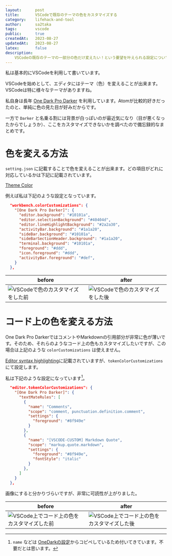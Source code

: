 ```yaml
---
layout:      post
title:       VSCodeで既存のテーマの色をカスタマイズする
category:    lifehack-and-tool
author:      sa2taka
tags:        vscode
public:      true
createdAt:   2023-08-27
updatedAt:   2023-08-27
latex:       false
description:
    VSCodeの既存のテーマの一部分の色だけ変えたい！という要望を叶えられる設定についてです。
---
```


私は基本的にVSCodeを利用して書いています。

VSCodeを始めとして、エディタにはテーマ（色）を変えることが出来ます。VSCodeは特に様々なテーマがありますね。

私自身は長年 [One Dark Pro Darker](https://marketplace.visualstudio.com/items?itemName=zhuangtongfa.Material-theme) を利用しています。Atomが比較的好きだったのと、単純に色の見た目が好みだからです。

一方で `Darker` と名乗る割には背景が白っぽいのが最近気になり（目が悪くなったからでしょうか）、ここをカスタマイズできないかを調べたので備忘録的なまとめです。

# 色を変える方法

`setting.json` に記載することで色を変えることが出来ます。どの項目がどれに対応しているかは下記に記載されています。

[Theme Color](https://code.visualstudio.com/api/references/theme-color#color-formats)

例えば私は下記のような設定となっています。

```json
  "workbench.colorCustomizations": {
    "[One Dark Pro Darker]": {
      "editor.background": "#10101a",
      "editor.selectionBackground": "#40404d",
      "editor.lineHighlightBackground": "#2a2a30",
      "activityBar.background": "#1a1a20",
      "sideBar.background": "#10101a",
      "sideBarSectionHeader.background": "#1a1a20",
      "terminal.background": "#10101a",
      "foreground": "#ddd",
      "icon.foreground": "#ddd",
      "activityBar.foreground": "#def",
    }
  },
```

| before | after |
| -- | -- |
| ![VSCodeで色のカスタマイズをした前](https://storage.googleapis.com/sa2taka-next-blog.appspot.com/VSCode%E3%81%A7%E8%89%B2%E3%81%AE%E3%82%AB%E3%82%B9%E3%82%BF%E3%83%9E%E3%82%A4%E3%82%BA%E3%82%92%E3%81%97%E3%81%9F%E5%89%8D.png) | ![VSCodeで色のカスタマイズをした後](https://storage.googleapis.com/sa2taka-next-blog.appspot.com/VSCode%E3%81%A7%E8%89%B2%E3%81%AE%E3%82%AB%E3%82%B9%E3%82%BF%E3%83%9E%E3%82%A4%E3%82%BA%E3%82%92%E3%81%97%E3%81%9F%E5%BE%8C.png) |


# コード上の色を変える方法

One Dark Pro DarkerではコメントやMarkdownの引用部分が非常に色が薄いです。そのため、それらのようなコード上の色もカスタマイズしたいですが、この場合は上記のような `colorCustomizations` は使えません。

[Editor syntax highlighting](https://code.visualstudio.com/docs/getstarted/themes#_editor-syntax-highlighting)に記載されていますが、`tokenColorCustomizations` にて設定します。

私は下記のような設定になっています[^comment]。

[^comment]: `name` などは [OneDarkの設定](https://github.com/Binaryify/OneDark-Pro/blob/master/src/themes/themeData.ts)からコピペしているため付いてきています。不要だとは思います。

```json
  "editor.tokenColorCustomizations": {
    "[One Dark Pro Darker]": {
      "textMateRules": [
        {
          "name": "Comments",
          "scope": "comment, punctuation.definition.comment",
          "settings": {
            "foreground": "#8f949e"
          }
        },
        {
          "name": "[VSCODE-CUSTOM] Markdown Quote",
          "scope": "markup.quote.markdown",
          "settings": {
            "foreground": "#8f949e",
            "fontStyle": "italic"
          }
        },
      ]
    }
  },
```

画像にすると分かりづらいですが、非常に可読性が上がりました。


| before | after |
| -- | -- |
| ![VSCode上でコード上の色をカスタマイズした前](https://storage.googleapis.com/sa2taka-next-blog.appspot.com/VSCode%E4%B8%8A%E3%81%A7%E3%82%B3%E3%83%BC%E3%83%89%E4%B8%8A%E3%81%AE%E8%89%B2%E3%82%92%E3%82%AB%E3%82%B9%E3%82%BF%E3%83%9E%E3%82%A4%E3%82%BA%E3%81%97%E3%81%9F%E5%89%8D.png) | ![VSCode上でコード上の色をカスタマイズした後](https://storage.googleapis.com/sa2taka-next-blog.appspot.com/VSCode%E4%B8%8A%E3%81%A7%E3%82%B3%E3%83%BC%E3%83%89%E4%B8%8A%E3%81%AE%E8%89%B2%E3%82%92%E3%82%AB%E3%82%B9%E3%82%BF%E3%83%9E%E3%82%A4%E3%82%BA%E3%81%97%E3%81%9F%E5%BE%8C.png) |
